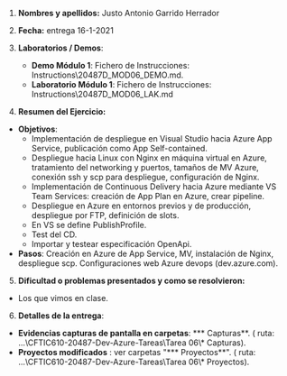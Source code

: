 1. **Nombres y apellidos:** Justo Antonio Garrido Herrador

2. **Fecha:** entrega 16-1-2021

3. **Laboratorios / Demos**: 
   - **Demo Módulo 1**: Fichero de Instrucciones: Instructions\20487D_MOD06_DEMO.md. 
   - **Laboratorio Módulo 1**: Fichero de Instrucciones: Instructions\20487D_MOD06_LAK.md
   
4. **Resumen del Ejercicio:**
* **Objetivos**: 
     * Implementación de despliegue en Visual Studio hacia Azure App Service, publicación como App Self-contained.
     * Despliegue hacia Linux con Nginx en máquina virtual en Azure, tratamiento del networking y puertos, tamaños de MV Azure, conexión ssh y scp para despliegue, configuración de Nginx.
     * Implementación de Continuous Delivery hacia Azure mediante VS Team Services: creación de App Plan en Azure, crear pipeline.
     * Despliegue en Azure en entornos previos y de producción, despliegue por FTP, definición de slots.
     * En VS se define PublishProfile.
     * Test del CD.
     * Importar y testear especificación OpenApi. 
* **Pasos**:  Creación en Azure de App Service, MV, instalación de Nginx, despliegue scp. Configuraciones web Azure devops (dev.azure.com).

5. **Dificultad o problemas presentados y como se resolvieron:**  
* Los que vimos en clase.
  
6. **Detalles de la entrega**: 
* **Evidencias capturas de pantalla en carpetas**: *** Capturas**. ( ruta: ...\\CFTIC610-20487-Dev-Azure-Tareas\Tarea 06\\* Capturas).
* **Proyectos modificados** : ver carpetas "*** Proyectos**". ( ruta: ...\CFTIC610-20487-Dev-Azure-Tareas\Tarea 06\\* Proyectos).


